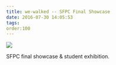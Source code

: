 ```yaml
---
title: we-walked -- SFPC Final Showcase
date: 2016-07-30 14:05:53
tags:
order:100
---
```

<a href="http://i.imgur.com/NzeXNpq.png"><img src="http://i.imgur.com/NzeXNpq.png"/></a>

SFPC final showcase & student exhibition.